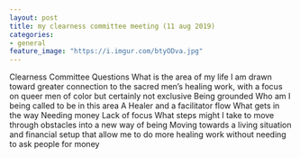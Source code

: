 ```yaml
---
layout: post
title: my clearness committee meeting (11 aug 2019)
categories: 
- general
feature_image: "https://i.imgur.com/btyODva.jpg"
---
```


Clearness Committee Questions
What is the area of my life I am drawn toward greater connection to the sacred
men’s healing work, with a focus on queer men of color but certainly not exclusive
Being grounded
Who am I being called to be in this area
A Healer and a facilitator
flow
What gets in the way
Needing money 
Lack of focus
What steps might I take to move through obstacles into a new way of being
Moving towards a living situation and financial setup that allow me to do more healing work without needing to ask people for money
